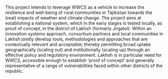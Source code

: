 This project intends to leverage WWCS as a vehicle to increase the resilience and well-being of rural communities in Tajikistan towards the (real) impacts of weather and climate change. The project aims at establishing a national system, which in the early stages is tested locally, as proof of concept, in the district of Lakhsh (formerly Jirgatol). Within an innovation systems approach, consortium partners and local communities in Lakhsh jointly develop tools, methodologies and approaches that are contextually relevant and acceptable; thereby permitting broad uptake geographically (scaling out) and institutionally (scaling up) through an effective policy and regulatory environment. Lakhsh is in particular need for WWCS, accessible enough to establish ‘proof of concept’ and generally representative of a range of vulnerabilities faced within other districts of the republic.
 